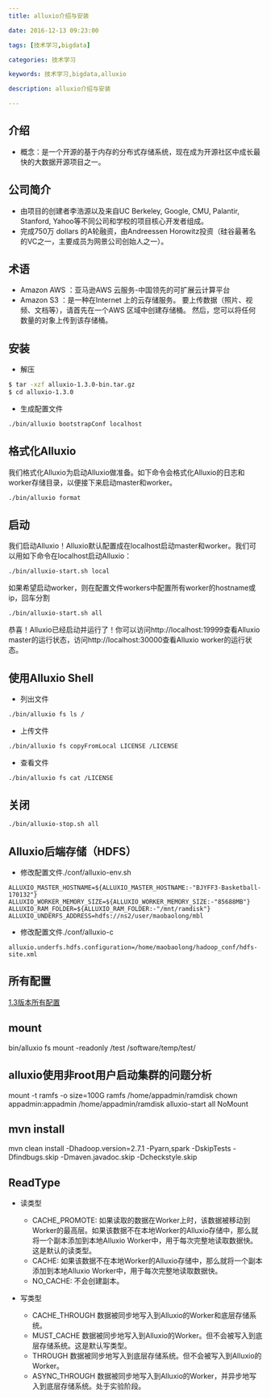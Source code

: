 ```yaml
---
title: alluxio介绍与安装

date: 2016-12-13 09:23:00

tags: [技术学习,bigdata]

categories: 技术学习

keywords: 技术学习,bigdata,alluxio

description: alluxio介绍与安装

---
```


## 介绍
- 概念：是一个开源的基于内存的分布式存储系统，现在成为开源社区中成长最快的大数据开源项目之一。

## 公司简介

- 由项目的创建者李浩源以及来自UC Berkeley, Google, CMU, Palantir, Stanford, Yahoo等不同公司和学校的项目核心开发者组成。
- 完成750万 dollars 的A轮融资，由Andreessen Horowitz投资（硅谷最著名的VC之一，主要成员为网景公司创始人之一）。

## 术语
- Amazon AWS ：亚马逊AWS 云服务-中国领先的可扩展云计算平台
- Amazon S3 ：是一种在Internet 上的云存储服务。 要上传数据（照片、视频、文档等），请首先在一个AWS 区域中创建存储桶。 然后，您可以将任何数量的对象上传到该存储桶。


## 安装
- 解压
```bash
$ tar -xzf alluxio-1.3.0-bin.tar.gz
$ cd alluxio-1.3.0
```
- 生成配置文件
```bash
./bin/alluxio bootstrapConf localhost
```

## 格式化Alluxio
我们格式化Alluxio为启动Alluxio做准备。如下命令会格式化Alluxio的日志和worker存储目录，以便接下来启动master和worker。
```bash
./bin/alluxio format
```
## 启动 
我们启动Alluxio！Alluxio默认配置成在localhost启动master和worker。我们可以用如下命令在localhost启动Alluxio：
```bash
./bin/alluxio-start.sh local
```
如果希望启动worker，则在配置文件workers中配置所有worker的hostname或ip，回车分割
```bash
./bin/alluxio-start.sh all
```
恭喜！Alluxio已经启动并运行了！你可以访问http://localhost:19999查看Alluxio master的运行状态，访问http://localhost:30000查看Alluxio worker的运行状态。

## 使用Alluxio Shell
- 列出文件
```bash
./bin/alluxio fs ls /
```
- 上传文件
```bash
./bin/alluxio fs copyFromLocal LICENSE /LICENSE
```
- 查看文件
```bash
./bin/alluxio fs cat /LICENSE
```

## 关闭
```bash
./bin/alluxio-stop.sh all
```


## Alluxio后端存储（HDFS）
- 修改配置文件./conf/alluxio-env.sh
```properties
ALLUXIO_MASTER_HOSTNAME=${ALLUXIO_MASTER_HOSTNAME:-"BJYFF3-Basketball-170132"}
ALLUXIO_WORKER_MEMORY_SIZE=${ALLUXIO_WORKER_MEMORY_SIZE:-"85688MB"}
ALLUXIO_RAM_FOLDER=${ALLUXIO_RAM_FOLDER:-"/mnt/ramdisk"}
ALLUXIO_UNDERFS_ADDRESS=hdfs://ns2/user/maobaolong/mbl
```
- 修改配置文件./conf/alluxio-c
```properties
alluxio.underfs.hdfs.configuration=/home/maobaolong/hadoop_conf/hdfs-site.xml
```

## 所有配置
[1.3版本所有配置](http://www.alluxio.org/docs/1.3/cn/Configuration-Settings.html)


## mount 
bin/alluxio fs mount -readonly /test /software/temp/test/

## alluxio使用非root用户启动集群的问题分析
mount -t ramfs -o size=100G ramfs /home/appadmin/ramdisk
chown appadmin:appadmin /home/appadmin/ramdisk
alluxio-start all NoMount

## mvn install
mvn clean install -Dhadoop.version=2.7.1 -Pyarn,spark -DskipTests -Dfindbugs.skip -Dmaven.javadoc.skip -Dcheckstyle.skip
 
## ReadType
- 读类型
  - CACHE_PROMOTE:
    如果读取的数据在Worker上时，该数据被移动到Worker的最高层。如果该数据不在本地Worker的Alluxio存储中，那么就将一个副本添加到本地Alluxio Worker中，用于每次完整地读取数据快。这是默认的读类型。
  - CACHE:
    如果该数据不在本地Worker的Alluxio存储中，那么就将一个副本添加到本地Alluxio Worker中，用于每次完整地读取数据快。
  - NO_CACHE:
    不会创建副本。

- 写类型
  - CACHE_THROUGH
    数据被同步地写入到Alluxio的Worker和底层存储系统。
  - MUST_CACHE
    数据被同步地写入到Alluxio的Worker。但不会被写入到底层存储系统。这是默认写类型。
  - THROUGH
    数据被同步地写入到底层存储系统。但不会被写入到Alluxio的Worker。
  - ASYNC_THROUGH
    数据被同步地写入到Alluxio的Worker，并异步地写入到底层存储系统。处于实验阶段。
